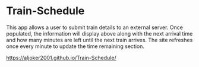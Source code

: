 # Train-Schedule

This app allows a user to submit train details to an external server.  Once populated, the information will display above along with the next arrival time and how many minutes are left until the next train arrives.  The site refreshes once every minute to update the time remaining section.

https://aljoker2001.github.io/Train-Schedule/